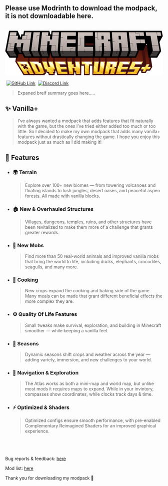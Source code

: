Please use Modrinth to download the modpack, it is not downloadable here.
-

‎ 
![Minecraft Adventures+](https://raw.githubusercontent.com/Cashtastrophe/Minecraft-Adventures-Plus/refs/heads/main/images/name.png)

‎ 
[‎![GitHub Link](https://cdn.jsdelivr.net/npm/@intergrav/devins-badges@3/assets/cozy/available/github_64h.png)](https://github.com/Cashtastrophe/Minecraft-Adventures-Plus)‎ ‎  [![Discord Link](https://cdn.jsdelivr.net/npm/@intergrav/devins-badges@3/assets/cozy/social/discord-plural_64h.png)](https://discord.gg/uMMnmnp5Be)
> Expaned breif summary goes here.....

## **✨ Vanilla+**
> I’ve always wanted a modpack that adds features that fit naturally with the game, but the ones I’ve tried either added too much or too little. So I decided to make my own modpack that adds many vanilla+ features without drastically changing the game. I hope you enjoy this modpack just as much as I did making it!

## **📕 Features**

- ### 🌍 Terrain
  > Explore over 100+ new biomes — from towering volcanoes and floating islands to lush jungles, desert oases, and peaceful aspen forests. All made with vanilla blocks.

- ### 🏠 New & Overhauled Structures
    > Villages, dungeons, temples, ruins, and other structures have been revitalized to make them more of a challenge that grants greater rewards.
 
- ### 🦆 New Mobs
  > Find more than 50 real-world animals and improved vanilla mobs that bring the world to life, including ducks, elephants, crocodiles, seagulls, and many more.

- ### 🍳 Cooking
  > New crops expand the cooking and baking side of the game. Many meals can be made that grant different beneficial effects the more complex they are.

- ### ⚙️ Quality Of Life Features
  > Small tweaks make survival, exploration, and building in Minecraft smoother — while keeping a vanilla feel.

- ### 📅 Seasons
  > Dynamic seasons shift crops and weather across the year — adding variety, immersion, and new challenges to your world.

- ### 🧭 Navigation & Exploration
  > The Atlas works as both a mini-map and world map, but unlike most mods it requires maps to expand. While in your invintory, compasses show coordinates, while clocks track days & time.

- ### ⚡ Optimized & Shaders
  > Optimized configs ensure smooth performance, with pre-enabled Complementary Reimagined Shaders for an improved graphical experience.

‎ 
----
‎Bug reports & feedback: [here](https://github.com/Cashtastrophe/Minecraft-Adventures-Plus/issues/new/choose)

Mod list: [here](https://example.com)

Thank you for downloading my modpack 💖
